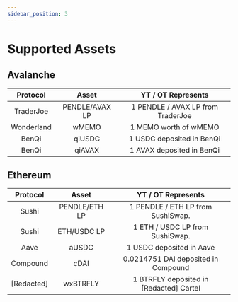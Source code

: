 ```yaml
---
sidebar_position: 3
---
```


# Supported Assets

## Avalanche

|  Protocol  |     Asset      |        YT / OT Represents         |
| :--------: | :------------: | :-------------------------------: |
| TraderJoe  | PENDLE/AVAX LP | 1 PENDLE / AVAX LP from TraderJoe |
| Wonderland |     wMEMO      |       1 MEMO worth of wMEMO       |
|   BenQi    |     qiUSDC     |     1 USDC deposited in BenQi     |
|   BenQi    |     qiAVAX     |     1 AVAX deposited in BenQi     |

## Ethereum
|  Protocol  |     Asset     |           YT / OT Represents            |
| :--------: | :-----------: | :-------------------------------------: |
|   Sushi    | PENDLE/ETH LP |    1 PENDLE / ETH LP from SushiSwap.    |
|   Sushi    |  ETH/USDC LP  |     1 ETH / USDC LP from SushiSwap.     |
|    Aave    |     aUSDC     |        1 USDC deposited in Aave         |
|  Compound  |     cDAI      |   0.0214751 DAI deposited in Compound   |
| [Redacted] |   wxBTRFLY    | 1 BTRFLY deposited in [Redacted] Cartel |
